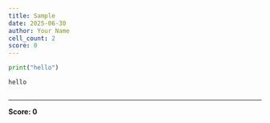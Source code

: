 ```yaml
---
title: Sample
date: 2025-06-30
author: Your Name
cell_count: 2
score: 0
---
```


```python
print("hello")
```

    hello
    


```python

```


---
**Score: 0**